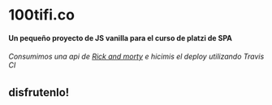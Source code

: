 # 100tifi.co

#### Un pequeño proyecto de JS vanilla para el curso de platzi de SPA

###### Consumimos una api de [Rick and morty](https://rickandmortyapi.com/) e hicimis el deploy utilizando Travis CI

## disfrutenlo!

